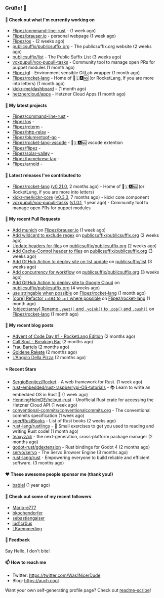 ### Grüße! 👋

#### 👷 Check out what I'm currently working on

- [Flipez/command-line-rust](https://github.com/Flipez/command-line-rust) -  (1 week ago)
- [Flipez/brauser.io](https://github.com/Flipez/brauser.io) - personal webpage (1 week ago)
- [Flipez/os](https://github.com/Flipez/os) -  (2 weeks ago)
- [publicsuffix/publicsuffix.org](https://github.com/publicsuffix/publicsuffix.org) - The publicsuffix.org website (2 weeks ago)
- [publicsuffix/list](https://github.com/publicsuffix/list) - The Public Suffix List (3 weeks ago)
- [voxpupuli/vox-pupuli-tasks](https://github.com/voxpupuli/vox-pupuli-tasks) - Community tool to manage open PRs for puppet modules (1 month ago)
- [Flipez/gl](https://github.com/Flipez/gl) - Environment sensible GitLab wrapper (1 month ago)
- [Flipez/rocket-lang](https://github.com/Flipez/rocket-lang) - Home of 🚀🇱🅰🆖 (or RocketLang, if you are more into letters) (1 month ago)
- [kickr-me/dashboard](https://github.com/kickr-me/dashboard) -  (1 month ago)
- [hetznercloud/apps](https://github.com/hetznercloud/apps) - Hetzner Cloud Apps (1 month ago)

#### 🌱 My latest projects

- [Flipez/command-line-rust](https://github.com/Flipez/command-line-rust) - 
- [Flipez/os](https://github.com/Flipez/os) - 
- [Flipez/rcterm](https://github.com/Flipez/rcterm) - 
- [Flipez/http-relay](https://github.com/Flipez/http-relay) - 
- [Flipez/blumentopf-go](https://github.com/Flipez/blumentopf-go) - 
- [Flipez/rocket-lang-vscode](https://github.com/Flipez/rocket-lang-vscode) - 🚀🇱🅰🆖 vscode extention
- [Flipez/flipez](https://github.com/Flipez/flipez) - 
- [Flipez/solar-valley](https://github.com/Flipez/solar-valley) - 
- [Flipez/homebrew-tap](https://github.com/Flipez/homebrew-tap) - 
- [Flipez/arnold](https://github.com/Flipez/arnold) - 


#### 🔭 Latest releases I've contributed to

- [Flipez/rocket-lang](https://github.com/Flipez/rocket-lang) ([v0.21.0](https://github.com/Flipez/rocket-lang/releases/tag/v0.21.0), 2 months ago) - Home of 🚀🇱🅰🆖 (or RocketLang, if you are more into letters)
- [kickr-me/kickr-core](https://github.com/kickr-me/kickr-core) ([v0.3.3](https://github.com/kickr-me/kickr-core/releases/tag/v0.3.3), 7 months ago) - kickr core component
- [voxpupuli/vox-pupuli-tasks](https://github.com/voxpupuli/vox-pupuli-tasks) ([v1.0.1](https://github.com/voxpupuli/vox-pupuli-tasks/releases/tag/v1.0.1), 1 year ago) - Community tool to manage open PRs for puppet modules

#### 🔨 My recent Pull Requests

- [Add munich](https://github.com/Flipez/brauser.io/pull/56) on [Flipez/brauser.io](https://github.com/Flipez/brauser.io) (1 week ago)
- [Add wildcard to exclude regex](https://github.com/publicsuffix/publicsuffix.org/pull/39) on [publicsuffix/publicsuffix.org](https://github.com/publicsuffix/publicsuffix.org) (2 weeks ago)
- [Update headers for files](https://github.com/publicsuffix/publicsuffix.org/pull/38) on [publicsuffix/publicsuffix.org](https://github.com/publicsuffix/publicsuffix.org) (2 weeks ago)
- [Add Cache-Control header to files](https://github.com/publicsuffix/publicsuffix.org/pull/36) on [publicsuffix/publicsuffix.org](https://github.com/publicsuffix/publicsuffix.org) (3 weeks ago)
- [Add GitHub Action to deploy site on list update](https://github.com/publicsuffix/list/pull/1686) on [publicsuffix/list](https://github.com/publicsuffix/list) (3 weeks ago)
- [Add concurrency for workflow](https://github.com/publicsuffix/publicsuffix.org/pull/35) on [publicsuffix/publicsuffix.org](https://github.com/publicsuffix/publicsuffix.org) (3 weeks ago)
- [Add GitHub Action to deploy site to Google Cloud](https://github.com/publicsuffix/publicsuffix.org/pull/34) on [publicsuffix/publicsuffix.org](https://github.com/publicsuffix/publicsuffix.org) (4 weeks ago)
- [use stringable when possible](https://github.com/Flipez/rocket-lang/pull/181) on [Flipez/rocket-lang](https://github.com/Flipez/rocket-lang) (1 month ago)
- [[core] Refactor `int64` to `int` where possible](https://github.com/Flipez/rocket-lang/pull/180) on [Flipez/rocket-lang](https://github.com/Flipez/rocket-lang) (1 month ago)
- [[object/array] Rename `.yeet()` and `.yoink()` to `.pop()` and `.push()`](https://github.com/Flipez/rocket-lang/pull/179) on [Flipez/rocket-lang](https://github.com/Flipez/rocket-lang) (1 month ago)

#### 📜 My recent blog posts

- [Advent of Code Day #1 - RocketLang Edition](https://auch.cool/posts/2022/aoc-day-1/) (2 months ago)
- [Call Soul - Breaking Bar](https://auch.cool/munich/call-soul/) (2 months ago)
- [Frau Bartels](https://auch.cool/munich/frau-bartels/) (2 months ago)
- [Goldene Rakete](https://auch.cool/munich/goldene-rakete/) (2 months ago)
- [L&#39;Angolo Della Pizza](https://auch.cool/munich/langolo-della-pizza/) (2 months ago)

#### ⭐ Recent Stars

- [SergioBenitez/Rocket](https://github.com/SergioBenitez/Rocket) - A web framework for Rust. (1 week ago)
- [rust-embedded/rust-raspberrypi-OS-tutorials](https://github.com/rust-embedded/rust-raspberrypi-OS-tutorials) - :books: Learn to write an embedded OS in Rust :crab: (1 week ago)
- [HenningHolmDE/hcloud-rust](https://github.com/HenningHolmDE/hcloud-rust) - Unofficial Rust crate for accessing the Hetzner Cloud API (1 week ago)
- [conventional-commits/conventionalcommits.org](https://github.com/conventional-commits/conventionalcommits.org) - The conventional commits specification (1 week ago)
- [sger/RustBooks](https://github.com/sger/RustBooks) - List of Rust books (2 weeks ago)
- [rust-lang/rustlings](https://github.com/rust-lang/rustlings) - :crab: Small exercises to get you used to reading and writing Rust code! (1 month ago)
- [teaxyz/cli](https://github.com/teaxyz/cli) - the next-generation, cross‐platform package manager (2 months ago)
- [godot-rust/gdextension](https://github.com/godot-rust/gdextension) - Rust bindings for Godot 4 (2 months ago)
- [servo/servo](https://github.com/servo/servo) - The Servo Browser Engine (3 months ago)
- [rust-lang/rust](https://github.com/rust-lang/rust) - Empowering everyone to build reliable and efficient software. (3 months ago)

#### ❤️ These awesome people sponsor me (thank you!)

- [babiel](https://github.com/babiel) (1 year ago)

#### 👯 Check out some of my recent followers

- [Mario-e777](https://github.com/Mario-e777)
- [bkochendorfer](https://github.com/bkochendorfer)
- [sebastiangaiser](https://github.com/sebastiangaiser)
- [lud1cr0us](https://github.com/lud1cr0us)
- [LKaemmerling](https://github.com/LKaemmerling)

#### 💬 Feedback

Say Hello, I don't bite!

#### 📫 How to reach me

- Twitter: https://twitter.com/Was1NicerDude
- Blog: https://auch.cool

Want your own self-generating profile page? Check out [readme-scribe](https://github.com/muesli/readme-scribe)!
